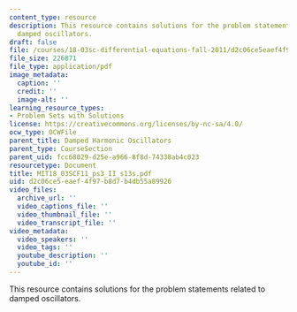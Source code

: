 ```yaml
---
content_type: resource
description: This resource contains solutions for the problem statements related to
  damped oscillators.
draft: false
file: /courses/18-03sc-differential-equations-fall-2011/d2c06ce5eaef4f97b8d7b4db55a89926_MIT18_03SCF11_ps3_II_s13s.pdf
file_size: 226871
file_type: application/pdf
image_metadata:
  caption: ''
  credit: ''
  image-alt: ''
learning_resource_types:
- Problem Sets with Solutions
license: https://creativecommons.org/licenses/by-nc-sa/4.0/
ocw_type: OCWFile
parent_title: Damped Harmonic Oscillators
parent_type: CourseSection
parent_uid: fcc68029-d25e-a966-8f8d-74338ab4c023
resourcetype: Document
title: MIT18_03SCF11_ps3_II_s13s.pdf
uid: d2c06ce5-eaef-4f97-b8d7-b4db55a89926
video_files:
  archive_url: ''
  video_captions_file: ''
  video_thumbnail_file: ''
  video_transcript_file: ''
video_metadata:
  video_speakers: ''
  video_tags: ''
  youtube_description: ''
  youtube_id: ''
---
```

This resource contains solutions for the problem statements related to damped oscillators.